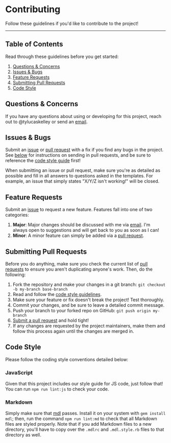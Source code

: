 # Contributing

Follow these guidelines if you'd like to contribute to the project!

---

## Table of Contents

Read through these guidelines before you get started:

1. [Questions & Concerns](#questions--concerns)
2. [Issues & Bugs](#issues--bugs)
3. [Feature Requests](#feature-requests)
4. [Submitting Pull Requests](#submitting-pull-requests)
5. [Code Style](#code-style)

## Questions & Concerns

If you have any questions about using or developing for this project, reach out
to @tylucaskelley or send an [email][1].

## Issues & Bugs

Submit an [issue][2] or [pull request][3] with a fix if you find any bugs in
the project. See [below](#submitting-pull-requests) for instructions on sending
in pull requests, and be sure to reference the [code style guide](#code-style)
first!

When submitting an issue or pull request, make sure you're as detailed as possible
and fill in all answers to questions asked in the templates. For example, an issue
that simply states "X/Y/Z isn't working!" will be closed.

## Feature Requests

Submit an [issue][2] to request a new feature. Features fall into one of two
categories:

1. **Major**: Major changes should be discussed with me via [email][1]. I'm
   always open to suggestions and will get back to you as soon as I can!
2. **Minor**: A minor feature can simply be added via a [pull request][3].

## Submitting Pull Requests

Before you do anything, make sure you check the current list of [pull requests][4]
to ensure you aren't duplicating anyone's work. Then, do the following:

1. Fork the repository and make your changes in a git branch: `git checkout -b my-branch base-branch`
2. Read and follow the [code style guidelines](#code-style).
3. Make sure your feature or fix doesn't break the project! Test thoroughly.
4. Commit your changes, and be sure to leave a detailed commit message.
5. Push your branch to your forked repo on GitHub: `git push origin my-branch`
6. [Submit a pull request][3] and hold tight!
7. If any changes are requested by the project maintainers, make them and follow
   this process again until the changes are merged in.

## Code Style

Please follow the coding style conventions detailed below:

### JavaScript

Given that this project includes our style guide for JS code, just follow that! You can run `npm run lint:js` to check
your code.

### Markdown

Simply make sure that [mdl](https://github.com/markdownlint/markdownlint) passes. Install it on your system with
`gem install mdl`; then, run the command `npm run lint:md` to check that all Markdown files are styled properly. Note
that if you add Markdown files to a new directory, you'll have to copy over the `.mdlrc` and `.mdl.style.rb` files to
that directory as well.

[1]: mailto:ty@greylocklabs.com
[2]: https://github.com/greylocklabs/js/issues/new
[3]: https://github.com/greylocklabs/js/compare
[4]: https://github.com/greylocklabs/js/pulls

